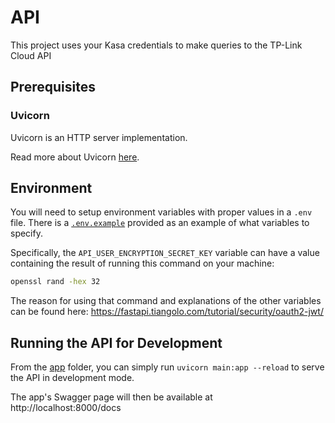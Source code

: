 # API

This project uses your Kasa credentials to make queries to the TP-Link Cloud API

## Prerequisites

### Uvicorn

Uvicorn is an HTTP server implementation.

Read more about Uvicorn [here](https://www.uvicorn.org/).

## Environment

You will need to setup environment variables with proper values in a `.env` file. There is a [`.env.example`](app/configuration/.env.example) provided as an example of what variables to specify.

Specifically, the `API_USER_ENCRYPTION_SECRET_KEY` variable can have a value containing the result of running this command on your machine: 

```sh
openssl rand -hex 32
```

The reason for using that command and explanations of the other variables can be found here: https://fastapi.tiangolo.com/tutorial/security/oauth2-jwt/

## Running the API for Development

From the [app](app) folder, you can simply run `uvicorn main:app --reload` to serve the API in development mode.

The app's Swagger page will then be available at http://localhost:8000/docs
